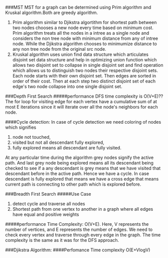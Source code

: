 ###MST
MST for a graph can be determined using Prim algorithm and Kruskal algorithm.Both are greedy algorithm. 
1. Prim algorithm similar to Djikstra algortithm for shortest path between two nodes chooses a new node every time based on minimum cost. Prim algorithm treats all the nodes in a intree as a single node and considers the non tree node with minimum distance from any of intree node. While the Djikstra algorithm chooses to minimumize distance to any non tree node from the original src node.
2. Kruskal algorithm uses union find data structure which articulates disjoint set data structure and help in optimizing union function which allows two disjoint set to collapse in single disjoint set and find operation which allows us to distinguish two nodes their respective disjoint sets. Each node starts with their own disjoint set. Then edges are sorted in order of their cost. Then at each step two distinct disjoint set of each edge's two node   collapse into one single disjoint set.

###Depth First Search
#####performance
DFS time complexity is O(V+E)??The for loop for visiting edge for each vertex have a cumulative sum of at most E iterations since it will iterate over all the node's neighbors for each node. 

####Cycle detection:
In case of cycle detection we need coloring of nodes which signifies 
1. node not touched, 
2. visited but not all descendant fully explored, 
3. fully explored means all descendant are fully visited. 

At any particular time during the algorithm grey nodes signify the active path. And last grey node being explored means all its descendant being checked to see if a any descendant is grey means that we have visited that descendant before in the active path. Hence we have a cycle. In case descendant is fully explored that means we have a cross edge that means current path is connecting to other path which is explored before.

###Breadth First Search
#####Use Case
1. detect cycle and traverse all nodes
2. Shortest path from one vertex to another in a graph where all edges have equal and positive weights

#####performance
Time Complexity: O(V+E). Here, V represents the number of vertices, and E represents the number of edges. We need to check every vertex and traverse through every edge in the graph. The time complexity is the same as it was for the DFS approach.

###Djikstra Algorithm:
####Perfomance
Time complexity O(E+VlogV)